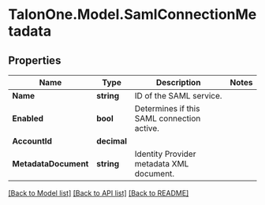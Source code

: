 # TalonOne.Model.SamlConnectionMetadata
## Properties

Name | Type | Description | Notes
------------ | ------------- | ------------- | -------------
**Name** | **string** | ID of the SAML service. | 
**Enabled** | **bool** | Determines if this SAML connection active. | 
**AccountId** | **decimal** |  | 
**MetadataDocument** | **string** | Identity Provider metadata XML document. | 

[[Back to Model list]](../README.md#documentation-for-models) [[Back to API list]](../README.md#documentation-for-api-endpoints) [[Back to README]](../README.md)

